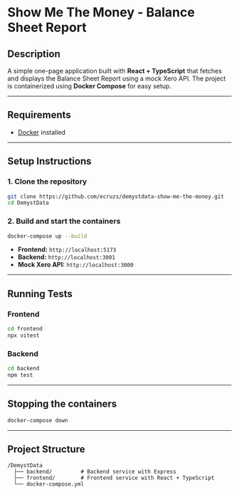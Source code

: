 # Show Me The Money - Balance Sheet Report

## Description
A simple one-page application built with **React + TypeScript** that fetches and displays the Balance Sheet Report using a mock Xero API. The project is containerized using **Docker Compose** for easy setup.

---

## Requirements
- [Docker](https://www.docker.com/) installed

---

## Setup Instructions

### 1. Clone the repository
```bash
git clone https://github.com/ecruzs/demystdata-show-me-the-money.git
cd DemystData
```

### 2. Build and start the containers
```bash
docker-compose up --build
```

- **Frontend:** `http://localhost:5173`
- **Backend:** `http://localhost:3001`
- **Mock Xero API:** `http://localhost:3000`

---

## Running Tests

### Frontend
```bash
cd frontend
npx vitest
```

### Backend
```bash
cd backend
npm test
```

---

## Stopping the containers
```bash
docker-compose down
```

---

## Project Structure
```
/DemystData
  ├── backend/         # Backend service with Express
  ├── frontend/        # Frontend service with React + TypeScript
  └── docker-compose.yml
```

